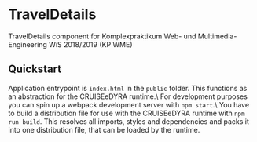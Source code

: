 # TravelDetails

TravelDetails component for Komplexpraktikum Web- und Multimedia-Engineering WiS 2018/2019 (KP WME)

## Quickstart

Application entrypoint is `index.html` in the `public` folder. This functions as an abstraction for the CRUISEeDYRA runtime.\\
For development purposes you can spin up a webpack development server with `npm start`.\\
You have to build a distribution file for use with the CRUISEeDYRA runtime with `npm run build`. This resolves all imports, styles and dependencies and packs it into one distribution file, that can be loaded by the runtime.
